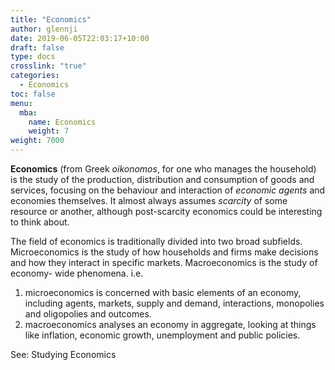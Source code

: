 ```yaml
---
title: "Economics"
author: glennji
date: 2019-06-05T22:03:17+10:00
draft: false
type: docs
crosslink: "true"
categories:
  - Economics
toc: false
menu:
  mba:
    name: Economics
    weight: 7
weight: 7000
---
```

**Economics** (from Greek _oikonomos_, for one who manages the household) is the study of the production, distribution and consumption of goods and services, focusing on the behaviour and interaction of _economic agents_ and economies themselves. It almost always assumes _scarcity_ of some resource or another, although post-scarcity economics could be interesting to think about.

The field of economics is traditionally divided into two broad subfields. Microeconomics is the study of how households and firms make decisions and how they interact in specific markets. Macroeconomics is the study of economy- wide phenomena. i.e.

 1. microeconomics is concerned with basic elements of an economy, including agents, markets, supply and demand, interactions, monopolies and oligopolies and outcomes.
 2. macroeconomics analyses an economy in aggregate, looking at things like inflation, economic growth, unemployment and public policies.

See: Studying Economics
